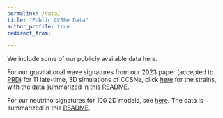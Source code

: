 ```yaml
---
permalink: /data/
title: "Public CCSNe Data"
author_profile: true
redirect_from: 

---
```


We include some of our publicly available data here.
  
For our gravitational wave signatures from our 2023 paper (accepted to [PRD](https://ui.adsabs.harvard.edu/abs/2023PhRvD.107j3015V)) for 11 late-time, 3D simulations of CCSNe,
click [here](https://305b88f5-d936-454c-a213-4364774d9194.filesusr.com/archives/f669df_6e4f524a090c401283f8eee71cfe2999.zip?dn=gwstrain.zip) for the strains, with the data summarized in this [README](http://dvartany.github.io/files/README.txt).


For our neutrino signatures for 100 2D models, see [here](https://f669dfe4-5008-429c-8aa5-16365fc454f2.usrfiles.com/archives/f669df_e6e13d5121db40dc9b1f32f5377a6009.zip). The data is summarized in this [README](http://dvartany.github.io/files/README-2D-neutrino). 
